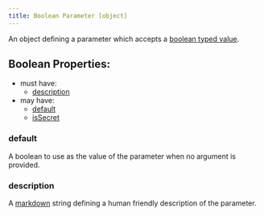 ```yaml
---
title: Boolean Parameter [object]
---
```


An object defining a parameter which accepts a [boolean typed value](../../../../types/boolean.md).

## Boolean Properties:
- must have:
  - [description](#description)
- may have:
  - [default](#default)
  - [isSecret](#issecret)

### default
A boolean to use as the value of the parameter when no argument is provided.

### description
A [markdown](../markdown.md) string defining a human friendly description of the parameter.
